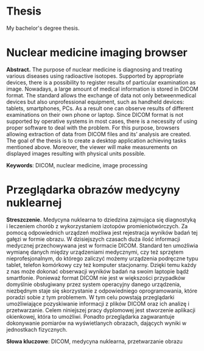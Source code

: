 # Thesis
My bachelor's degree thesis.

# Nuclear medicine imaging browser

**Abstract.** The purpose of nuclear medicine is diagnosing and treating various diseases
using radioactive isotopes. Supported by appropriate devices, there is a possibility to
register results of particular examination as image. Nowadays, a large amount of medical
information is stored in DICOM format. The standard allows the exchange of data not only
betweenmedical devices but also unprofessional equipment, such as handheld devices:
tablets, smartphones, PCs. As a result one can observe results of different examinations
on their own phone or laptop. Since DICOM format is not supported by operative systems
in most cases, there is a necessity of using proper software to deal with the problem. For
this purpose, browsers allowing extraction of data from DICOM files and its’ analysis are
created. The goal of the thesis is to create a desktop application achieving tasks mentioned
above. Moreover, the viewer will make measurements on displayed images resulting with
physical units possible.

**Keywords**: DICOM, nuclear medicine, image processing

# Przeglądarka obrazów medycyny nuklearnej

**Streszczenie.** Medycyna nuklearna to dziedzina zajmująca się diagnostyką i leczeniem chorób z wykorzystaniem izotopów promieniotwórczych. Za pomocą odpowiednich urządzeń możliwa jest rejestracja wyników badań tej gałęzi w formie obrazu. W dzisiejszych czasach duża ilość informacji medycznej przechowywana jest w formacie DICOM. Standard ten umożliwia wymianę danych między urządzeniami medycznymi, czy też sprzętem nieprofesjonalnym, do którego zaliczyć możemy urządzenia podręczne typu tablet, telefon komórkowy czy też komputer stacjonarny. Dzięki temu każdy z nas może dokonać obserwacji wyników badań na swoim laptopie bądź smartfonie. Ponieważ format DICOM nie jest w większości przypadków domyślnie obsługiwany przez system operacyjny danego urządzenia, niezbędnym staje się skorzystanie z odpowiedniego oprogramowania, które poradzi sobie z tym problemem. W tym celu powstają przeglądarki umożliwiające pozyskiwanie informacji z plików DICOM oraz ich analizę i przetwarzanie. Celem niniejszej pracy dyplomowej jest stworzenie aplikacji okienkowej, która to umożliwi. Ponadto przeglądarka zagwarantuje dokonywanie pomiarów na wyświetlanych obrazach, dających wyniki w jednostkach fizycznych.

**Słowa kluczowe**: DICOM, medycyna nuklearna, przetwarzanie obrazu

